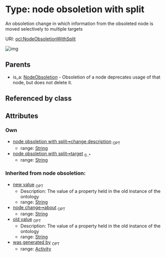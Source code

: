 
# Type: node obsoletion with split


An obsoletion change in which information from the obsoleted node is moved selectively to multiple targets

URI: [ocl:NodeObsoletionWithSplit](http://w3id.org/oclNodeObsoletionWithSplit)


![img](http://yuml.me/diagram/nofunky;dir:TB/class/[NodeObsoletion]^-[NodeObsoletionWithSplit&#124;target:string%20*;change_description:string%20%3F;about(i):string%20%3F;old_value(i):string%20%3F;new_value(i):string%20%3F],[NodeObsoletion],[Activity])

## Parents

 *  is_a: [NodeObsoletion](NodeObsoletion.md) - Obsoletion of a node deprecates usage of that node, but does not delete it.

## Referenced by class


## Attributes


### Own

 * [node obsoletion with split➞change description](node_obsoletion_with_split_change_description.md)  <sub>OPT</sub>
    * range: [String](types/String.md)
 * [node obsoletion with split➞target](node_obsoletion_with_split_target.md)  <sub>0..*</sub>
    * range: [String](types/String.md)

### Inherited from node obsoletion:

 * [new value](new_value.md)  <sub>OPT</sub>
    * Description: The value of a property held in the old instance of the ontology
    * range: [String](types/String.md)
 * [node change➞about](node_change_about.md)  <sub>OPT</sub>
    * range: [String](types/String.md)
 * [old value](old_value.md)  <sub>OPT</sub>
    * Description: The value of a property held in the old instance of the ontology
    * range: [String](types/String.md)
 * [was generated by](was_generated_by.md)  <sub>OPT</sub>
    * range: [Activity](Activity.md)
